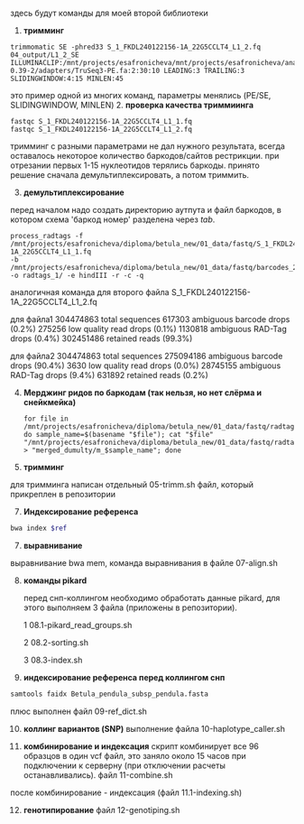здесь будут команды для моей второй библиотеки
1. __тримминг__
```
trimmomatic SE -phred33 S_1_FKDL240122156-1A_22G5CCLT4_L1_2.fq 04_output/L1_2_SE ILLUMINACLIP:/mnt/projects/esafronicheva/mnt/projects/esafronicheva/anaconda_new/envs/Trimm/share/trimmomatic-0.39-2/adapters/TruSeq3-PE.fa:2:30:10 LEADING:3 TRAILING:3 SLIDINGWINDOW:4:15 MINLEN:45
```
это пример одной из многих команд, параметры менялись (PE/SE, SLIDINGWINDOW, MINLEN)
2. __проверка качества триммиинга__
```
fastqc S_1_FKDL240122156-1A_22G5CCLT4_L1_1.fq
fastqc S_1_FKDL240122156-1A_22G5CCLT4_L1_2.fq
```
тримминг с разными параметрами не дал нужного результата, всегда оставалось некоторое количество баркодов/сайтов рестрикции. 
при отрезании первых 1-15 нуклеотидов терялись баркоды. принято решение сначала демультиплексировать, а потом триммить.

3. __демультиплексирование__
   
перед началом надо создать директорию аутпута и файл баркодов, в котором схема 'баркод номер' разделена через _tab_.
```
process_radtags -f /mnt/projects/esafronicheva/diploma/betula_new/01_data/fastq/S_1_FKDL240122156-1A_22G5CCLT4_L1_1.fq 
-b /mnt/projects/esafronicheva/diploma/betula_new/01_data/fastq/barcodes_24.txt -o radtags_1/ -e hindIII -r -c -q
```
аналогичная команда для второго файла S_1_FKDL240122156-1A_22G5CCLT4_L1_2.fq

для файла1
304474863 total sequences 617303 ambiguous barcode drops (0.2%) 
275256 low quality read drops (0.1%) 1130818 ambiguous RAD-Tag drops (0.4%)
302451486 retained reads (99.3%)

для файла2
304474863 total sequences
275094186 ambiguous barcode drops (90.4%)
     3630 low quality read drops (0.0%)
 28745155 ambiguous RAD-Tag drops (9.4%)
   631892 retained reads (0.2%)

4. __Мерджинг ридов по баркодам (так нельзя, но нет слёрма и снейкмейка)__
   ```
   for file in /mnt/projects/esafronicheva/diploma/betula_new/01_data/fastq/radtags_1/*.fq; do sample_name=$(basename "$file"); cat "$file" "/mnt/projects/esafronicheva/diploma/betula_new/01_data/fastq/radtags_2/$sample_name" > "merged_dumulty/m_$sample_name"; done
   ```
5. __тримминг__
   
для тримминга написан отдельный 05-trimm.sh файл, который прикреплен в репозитории

7. __Индексирование референса__
``` bash
bwa index $ref
```


7. __выравнивание__
   
выравнивание bwa mem, команда выравнивания в файле 07-align.sh

8. __команды pikard__

   перед снп-коллингом необходимо обработать данные pikard, для этого выполняем 3 файла (приложены в репозитории).
   
   1 08.1-pikard_read_groups.sh
   
   2 08.2-sorting.sh
   
   3 08.3-index.sh
9. __индексирование референса перед коллингом снп__ 

``` bash 
samtools faidx Betula_pendula_subsp_pendula.fasta
```
плюс выполнен файл 09-ref_dict.sh 

10. __коллинг вариантов (SNP)__
выполнение файла 10-haplotype_caller.sh

11. __комбинирование и индексация__
скрипт комбинирует все 96 образцов в один vcf файл, это заняло около 15 часов при подключении к серверну (при отключении расчеты останавливались). файл 11-combine.sh

после комбинирование - индексация (файл 11.1-indexing.sh)

12. __генотипирование__
    файл 12-genotiping.sh 
    
